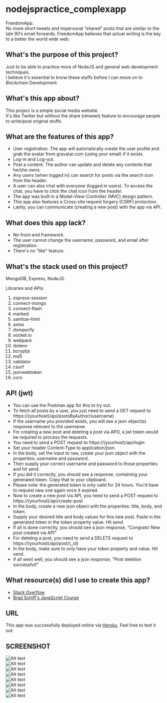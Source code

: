 # nodejspractice_complexapp
FreedomApp.  
No more short tweets and impersonal “shared” posts that are similar to the late 90’s email forwards. FreedomApp believes that actual writing is the key to a better the world wide web.    

## What's the purpose of this project?
Just to be able to practice more of NodeJS and general web development techniques.  
I believe it's essential to know these stuffs before I can move on to Blockchain Development.  

## What's this app about?
This project is a simple social media website.  
It's like Twitter but without the share (retweet) feature to encourage people to write/post original stuffs.  

## What are the features of this app?
* User registration. The app will automatically create the user profile and grab the avatar from gravatar.com (using your email) if it exists.  
* Log-in and Log-out.  
* Post a content. The author can update and delete any contents that he/she owns.  
* Any users (when logged in) can search for posts via the search icon from the header.  
* A user can also chat with everyone (logged in users). To access the chat, you have to click the chat icon from the header.  
* The app was built in a Model-View-Controller (MVC) design pattern.  
* This app also features a Cross-site request forgery (CSRF) protection.  
* Lastly, you can communicate (creating a new post) with the app via API.  

## What does this app lack?
* No front-end framework.  
* The user cannot change the username, password, and email after registration.  
* There's no "like" feature.  

## What's the stack used on this project?
MongoDB, Express, NodeJS.  

Libraries and APIs:
1. express-session
2. connect-mongo
3. connect-flash
4. marked
5. sanitize-html
6. axios
7. dompurify
8. socket.io
9. webpack
10. dotenv
11. bcryptjs
12. md5
13. validator
14. csurf
15. jsonwebtoken
16. cors

## API (jwt)
* You can use the Postman app for this to try out.  
* To fetch all posts by a user, you just need to send a GET request to https://(yourhost)/api/postsByAuthor/(username)  
* If the username you provided exists, you will see a json object(s) response relevant to the username.  
* For creating a new post and deleting a post via APO, a jwt token would be required to process the requests.
* You need to send a POST request to https://(yourhost)/api/login  
* Set your header Content-Type to application/json.  
* In the body, set the input to raw, create your json object with the properties: username and password.  
* Then supply your correct username and password to those properties and hit send.  
* If you did it correctly, you should see a response, containing your generated token. Copy that to your clipboard.  
* Please note: the generated token is only valid for 24 hours. You'd have to request new one again once it expired.  
* Now to create a new post via API, you need to send a POST request to https://(yourhost)/api/create-post  
* In the body, create a new json object with the properties: title, body, and token.  
* Supply your desired title and body values for this new post. Paste in the generated token in the token property value. Hit send.
* If all is done correctly, you should see a json response, "Congrats! New post created via API"  
* For deleting a post, you need to send a DELETE request to https://(yourhost)/api/post/(_id)  
* In the body, make sure to only have your token property and value. Hit send.  
* If all went well, you should see a json response, "Post deletion successful!"  

## What resource(s) did I use to create this app?
* [Stack Overflow](https://stackoverflow.com/)  
* [Brad Schiff's JavaScript Course](https://www.udemy.com/course/learn-javascript-full-stack-from-scratch)

## URL
This app was successfully deployed online via [Heroku](https://yapfreedomapp.herokuapp.com/). Feel free to test it out.  

## SCREENSHOT
![Alt text](/screenshots/screenshot-guest-homepage.JPG?raw=true "Homepage")  
![Alt text](/screenshots/screenshot-homepage-dashboard.JPG?raw=true "Homepage Dashboard")  
![Alt text](/screenshots/screenshot-profile-page.JPG?raw=true "Profile Page")  
![Alt text](/screenshots/screenshot-view-others-profile.JPG?raw=true "Others Profile Page")  
![Alt text](/screenshots/screenshot-creating-a-post-page.JPG?raw=true "Create A Post Page")  
![Alt text](/screenshots/screenshot-edit-post.JPG?raw=true "Edit A Post Page")  
![Alt text](/screenshots/screenshot-searchbar.JPG?raw=true "Search bar")  
![Alt text](/screenshots/screenshot-chat.JPG?raw=true "Chat window")  
